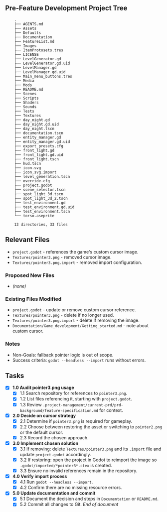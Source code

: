## Pre-Feature Development Project Tree
```
    .
    ├── AGENTS.md
    ├── Assets
    ├── Defaults
    ├── Documentation
    ├── FeatureList.md
    ├── Images
    ├── ItemProtosets.tres
    ├── LICENSE
    ├── LevelGenerator.gd
    ├── LevelGenerator.gd.uid
    ├── LevelManager.gd
    ├── LevelManager.gd.uid
    ├── Main_menu_buttons.tres
    ├── Media
    ├── Mods
    ├── README.md
    ├── Scenes
    ├── Scripts
    ├── Shaders
    ├── Sounds
    ├── Tests
    ├── Textures
    ├── day_night.gd
    ├── day_night.gd.uid
    ├── day_night.tscn
    ├── documentation.tscn
    ├── entity_manager.gd
    ├── entity_manager.gd.uid
    ├── export_presets.cfg
    ├── front_light.gd
    ├── front_light.gd.uid
    ├── front_light.tscn
    ├── hud.tscn
    ├── icon.svg
    ├── icon.svg.import
    ├── level_generation.tscn
    ├── override.cfg
    ├── project.godot
    ├── scene_selector.tscn
    ├── spot_light_3d.tscn
    ├── spot_light_3d_2.tscn
    ├── test_environment.gd
    ├── test_environment.gd.uid
    ├── test_environment.tscn
    └── torso.aseprite

    13 directories, 33 files
```

## Relevant Files
- `project.godot` - references the game's custom cursor image.
- `Textures/pointer3.png` - removed cursor image.
- `Textures/pointer3.png.import` - removed import configuration.

### Proposed New Files
- *(none)*

### Existing Files Modified
- `project.godot` - update or remove custom cursor reference.
- `Textures/pointer3.png` - delete if no longer used.
- `Textures/pointer3.png.import` - delete if removing the image.
- `Documentation/Game_development/Getting_started.md` - note about custom cursor.

### Notes
- Non-Goals: fallback pointer logic is out of scope.
- Success criteria: `godot --headless --import` runs without errors.

## Tasks
- [x] **1.0 Audit pointer3.png usage**
  - [x] 1.1 Search repository for references to `pointer3.png`.
  - [x] 1.2 List files referencing it, starting with `project.godot`.
  - [x] 1.3 Review `.project-management/current-prd/prd-background/feature-specification.md` for context.
- [x] **2.0 Decide on cursor strategy**
  - [x] 2.1 Determine if `pointer3.png` is required for gameplay.
  - [x] 2.2 Choose between restoring the asset or switching to `pointer2.png` or the default cursor.
  - [x] 2.3 Record the chosen approach.
- [x] **3.0 Implement chosen solution**
  - [x] 3.1 If removing: delete `Textures/pointer3.png` and its `.import` file and update `project.godot` accordingly.
  - [x] 3.2 If restoring: open the project in Godot to reimport the image so `.godot/imported/*pointer3*.ctex` is created.
  - [x] 3.3 Ensure no invalid references remain in the repository.
- [x] **4.0 Verify import process**
  - [x] 4.1 Run `godot --headless --import`.
  - [x] 4.2 Confirm there are no missing resource errors.
- [x] **5.0 Update documentation and commit**
  - [x] 5.1 Document the decision and steps in `Documentation` or `README.md`.
  - [x] 5.2 Commit all changes to Git.
*End of document*
